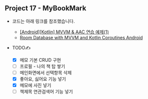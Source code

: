 ## Project 17 - MyBookMark

* 코드는 아래 링크를 참조했습니다.

  * [[Android][Kotlin] MVVM & AAC 연습 예제(1)][reflink1]

  [reflink1]: https://blog.yena.io/studynote/2019/03/27/Android-MVVM-AAC-2.html
  
  * [Room Database with MVVM and Kotlin Coroutines Android][reflink2]

  [reflink2]: https://medium.com/@aungkyawmyint_26195/room-database-with-mvvm-and-kotlin-coroutines-android-a1b1b0ef7b84
 
* TODO✍️
  - [x] 메모 기본 CRUD 구현  
  - [ ] 프로필 - 나의 책 탑 쌓기
  - [ ] 메인화면에서 선택항목 삭제
  - [x] 좋아요, 싫어요 기능 넣기
  - [x] 메모에 사진 넣기
  - [ ] 책제목 연관검색어 기능 넣기